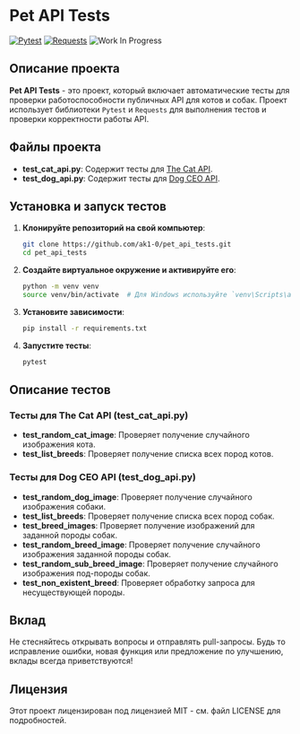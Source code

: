 # Pet API Tests
[![Pytest](https://img.shields.io/badge/Tested%20with-Pytest-blue.svg)](https://docs.pytest.org/)
[![Requests](https://img.shields.io/badge/Requests-2.26.0-brightgreen.svg)](https://docs.python-requests.org/en/latest/)
![Work In Progress](https://img.shields.io/badge/Work%20In%20Progress-orange?style=flat-square)

## Описание проекта
**Pet API Tests** - это проект, который включает автоматические тесты для проверки работоспособности публичных API для котов и собак. Проект использует библиотеки `Pytest` и `Requests` для выполнения тестов и проверки корректности работы API.

## Файлы проекта
- **test_cat_api.py**: Содержит тесты для [The Cat API](https://thecatapi.com/).
- **test_dog_api.py**: Содержит тесты для [Dog CEO API](https://dog.ceo/dog-api/).

## Установка и запуск тестов
1. **Клонируйте репозиторий на свой компьютер**:
    ```bash
    git clone https://github.com/ak1-0/pet_api_tests.git
    cd pet_api_tests
    ```

2. **Создайте виртуальное окружение и активируйте его**:
    ```bash
    python -m venv venv
    source venv/bin/activate  # Для Windows используйте `venv\Scripts\activate`
    ```

3. **Установите зависимости**:
    ```bash
    pip install -r requirements.txt
    ```

4. **Запустите тесты**:
    ```bash
    pytest
    ```

## Описание тестов
### Тесты для The Cat API (test_cat_api.py)
- **test_random_cat_image**: Проверяет получение случайного изображения кота.
- **test_list_breeds**: Проверяет получение списка всех пород котов.

### Тесты для Dog CEO API (test_dog_api.py)
- **test_random_dog_image**: Проверяет получение случайного изображения собаки.
- **test_list_breeds**: Проверяет получение списка всех пород собак.
- **test_breed_images**: Проверяет получение изображений для заданной породы собак.
- **test_random_breed_image**: Проверяет получение случайного изображения заданной породы собак.
- **test_random_sub_breed_image**: Проверяет получение случайного изображения под-породы собак.
- **test_non_existent_breed**: Проверяет обработку запроса для несуществующей породы.

## Вклад
Не стесняйтесь открывать вопросы и отправлять pull-запросы. Будь то исправление ошибки, новая функция или предложение по улучшению, вклады всегда приветствуются!

## Лицензия
Этот проект лицензирован под лицензией MIT - см. файл LICENSE для подробностей.
